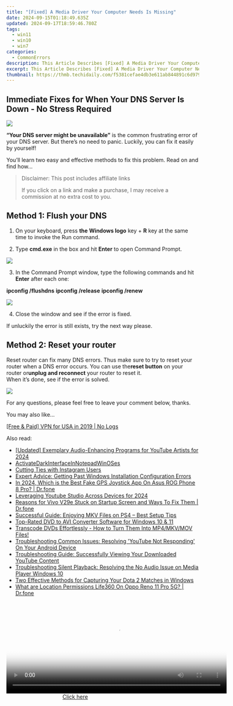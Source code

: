 ```yaml
---
title: "[Fixed] A Media Driver Your Computer Needs Is Missing"
date: 2024-09-15T01:18:49.635Z
updated: 2024-09-17T18:59:46.780Z
tags:
  - win11
  - win10
  - win7
categories:
  - CommonErrors
description: This Article Describes [Fixed] A Media Driver Your Computer Needs Is Missing
excerpt: This Article Describes [Fixed] A Media Driver Your Computer Needs Is Missing
thumbnail: https://thmb.techidaily.com/f5381cefae4db3e611ab844891c6d979a90ee4ce440fddff39e8b37de541c533.jpg
---
```


## Immediate Fixes for When Your DNS Server Is Down - No Stress Required

![](https://images.drivereasy.com/wp-content/uploads/2018/07/img_5b56dbae8eebc.jpg)

**“Your DNS server might be unavailable”**  is the common frustrating error of your DNS server. But there’s no need to panic. Luckily, you can fix it easily by yourself!

 You’ll learn two easy and effective methods to fix this problem. Read on and find how…

>  Disclaimer: This post includes affiliate links
>
>  If you click on a link and make a purchase, I may receive a commission at no extra cost to you.
>

## Method 1: **Flush your DNS**

 1) On your keyboard, press **the** **Windows logo**  key  \+ **R** key at the same time to invoke the Run command.

 2) Type **cmd.exe**  in the box and hit **Enter**  to open Command Prompt.

![](https://images.drivereasy.com/wp-content/uploads/2017/05/2-32.jpg)

 3) In the Command Prompt window, type the following commands and hit **Enter**  after each one:

**ipconfig /flushdns**
**ipconfig /release**
**ipconfig /renew**

![](https://images.drivereasy.com/wp-content/uploads/2017/05/3-30.jpg)

 4) Close the window and see if the error is fixed.

If unluckily the error is still exists, try the next way please.

## Method 2: Reset your router

 Reset router can fix many DNS errors. Thus make sure to try to reset your router when a DNS error occurs.
 You can use the**reset button** on your router or**unplug and reconnect** your router to reset it.  
 When it’s done, see if the error is solved.

![](https://images.drivereasy.com/wp-content/uploads/2017/05/4-32.jpg)

For any questions, please feel free to leave your comment below, thanks.

You may also like…

[ \[Free & Paid\] VPN for USA in 2019 | No Logs](https://tools.techidaily.com/drivereasy/download/)

<ins class="adsbygoogle"
     style="display:block"
     data-ad-format="autorelaxed"
     data-ad-client="ca-pub-7571918770474297"
     data-ad-slot="1223367746"></ins>

<ins class="adsbygoogle"
     style="display:block"
     data-ad-client="ca-pub-7571918770474297"
     data-ad-slot="8358498916"
     data-ad-format="auto"
     data-full-width-responsive="true"></ins>

<span class="atpl-alsoreadstyle">Also read:</span>
<div><ul>
<li><a href="https://youtube-lab.techidaily.com/ed-exemplary-audio-enhancing-programs-for-youtube-artists-for-2024/"><u>[Updated] Exemplary Audio-Enhancing Programs for YouTube Artists for 2024</u></a></li>
<li><a href="https://win11-tips.techidaily.com/activatedarkinterfaceinnotepadwinoses/"><u>ActivateDarkInterfaceInNotepadWinOSes</u></a></li>
<li><a href="https://instagram-clips.techidaily.com/cutting-ties-with-instagram-users/"><u>Cutting Ties with Instagram Users</u></a></li>
<li><a href="https://common-error.techidaily.com/expert-advice-getting-past-windows-installation-configuration-errors/"><u>Expert Advice: Getting Past Windows Installation Configuration Errors</u></a></li>
<li><a href="https://phone-solutions.techidaily.com/in-2024-which-is-the-best-fake-gps-joystick-app-on-asus-rog-phone-8-pro-drfone-by-drfone-virtual-android/"><u>In 2024, Which is the Best Fake GPS Joystick App On Asus ROG Phone 8 Pro? | Dr.fone</u></a></li>
<li><a href="https://youtube-sure.techidaily.com/aging-youtube-studio-across-devices-for-2024/"><u>Leveraging Youtube Studio Across Devices for 2024</u></a></li>
<li><a href="https://fix-guide.techidaily.com/reasons-for-vivo-v29e-stuck-on-startup-screen-and-ways-to-fix-them-drfone-by-drfone-fix-android-problems-fix-android-problems/"><u>Reasons for Vivo V29e Stuck on Startup Screen and Ways To Fix Them | Dr.fone</u></a></li>
<li><a href="https://win-howtos.techidaily.com/successful-guide-enjoying-mkv-files-on-ps4-best-setup-tips/"><u>Successful Guide: Enjoying MKV Files on PS4 – Best Setup Tips</u></a></li>
<li><a href="https://win-howtos.techidaily.com/top-rated-dvd-to-avi-converter-software-for-windows-10-and-11/"><u>Top-Rated DVD to AVI Converter Software for Windows 10 & 11</u></a></li>
<li><a href="https://win-howtos.techidaily.com/transcode-dvds-effortlessly-how-to-turn-them-into-mp4mkvmov-files/"><u>Transcode DVDs Effortlessly - How to Turn Them Into MP4/MKV/MOV Files!</u></a></li>
<li><a href="https://win-howtos.techidaily.com/troubleshooting-common-issues-resolving-youtube-not-responding-on-your-android-device/"><u>Troubleshooting Common Issues: Resolving 'YouTube Not Responding' On Your Android Device</u></a></li>
<li><a href="https://win-howtos.techidaily.com/troubleshooting-guide-successfully-viewing-your-downloaded-youtube-content/"><u>Troubleshooting Guide: Successfully Viewing Your Downloaded YouTube Content</u></a></li>
<li><a href="https://win-howtos.techidaily.com/troubleshooting-silent-playback-resolving-the-no-audio-issue-on-media-player-windows-10/"><u>Troubleshooting Silent Playback: Resolving the No Audio Issue on Media Player Windows 10</u></a></li>
<li><a href="https://win-howtos.techidaily.com/two-effective-methods-for-capturing-your-dota-2-matches-in-windows/"><u>Two Effective Methods for Capturing Your Dota 2 Matches in Windows</u></a></li>
<li><a href="https://fake-location.techidaily.com/what-are-location-permissions-life360-on-oppo-reno-11-pro-5g-drfone-by-drfone-virtual-android/"><u>What are Location Permissions Life360 On Oppo Reno 11 Pro 5G? | Dr.fone</u></a></li>
</ul></div>

<!-- affiliate ads begin -->
<span id="1983551">
					<video width="576" height="240" style="cursor:pointer"
           poster="//a.impactradius-go.com/display-clicktoplayimage/1983551.png"
           onclick="if(!this.playClicked){this.play();this.setAttribute('controls',true);this.playClicked=true;}">
	   <source src="//a.impactradius-go.com/display-ad/22993-1983551">
	   <img src="//a.impactradius-go.com/display-clicktoplayimage/1983551.png" style="border: none; height: 100%; width: 100%; object-fit: contain">
	</video>
	<div style="width:360px;text-align:center"><a href="javascript:window.open(decodeURIComponent('https%3A%2F%2Fhomestyler.sjv.io%2Fc%2F5597632%2F1983551%2F22993'), '_blank');void(0);">Click here</a></div>
</span>
<img height="0" width="0" src="https://imp.pxf.io/i/5597632/1983551/22993" style="position:absolute;visibility:hidden;" border="0" />
<!-- affiliate ads end -->

